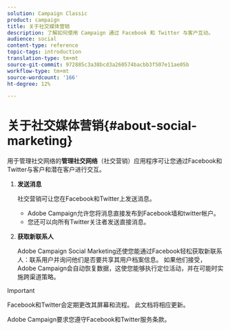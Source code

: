 ```yaml
---
solution: Campaign Classic
product: campaign
title: 关于社交媒体营销
description: 了解如何使用 Campaign 通过 Facebook 和 Twitter 与客户互动。
audience: social
content-type: reference
topic-tags: introduction
translation-type: tm+mt
source-git-commit: 972885c3a38bcd3a260574bacbb3f507e11ae05b
workflow-type: tm+mt
source-wordcount: '166'
ht-degree: 12%

---
```



# 关于社交媒体营销{#about-social-marketing}

用于管理社交网络的&#x200B;**管理社交网络**（社交营销）应用程序可让您通过Facebook和Twitter与客户和潜在客户进行交互。

1. **发送消息**

   社交营销可让您在Facebook和Twitter上发送消息。

   * Adobe Campaign允许您将消息直接发布到Facebook墙和twitter帐户。
   * 您还可以向所有Twitter关注者发送直接消息。

1. **获取新联系人**

   Adobe Campaign Social Marketing还使您能通过Facebook轻松获取新联系人：联系用户并询问他们是否要共享其用户档案信息。 如果他们接受，Adobe Campaign会自动恢复数据，这使您能够执行定位活动，并在可能时实施跨渠道策略。

>[!IMPORTANT]
>
>Facebook和Twitter会定期更改其屏幕和流程。 此文档将相应更新。
>
>Adobe Campaign要求您遵守Facebook和Twitter服务条款。
